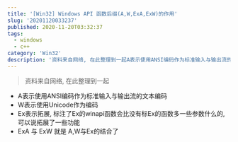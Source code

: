 ```yaml
---
title: '[Win32] Windows API 函数后缀(A,W,ExA,ExW)的作用'
slug: '20201120033237'
published: 2020-11-20T03:32:37
tags:
  - windows
  - c++
category: 'Win32'
description: '资料来自网络, 在此整理到一起A表示使用ANSI编码作为标准输入与输出流的文本编码W表示使用Unicode作为编码Ex表示拓展, 标注了Ex的winapi函数会比没有标Ex的函数多一些参数什么的, 可以说拓展了一些功能ExA 与 ExW 就是 A,W与Ex的结合了...'
---
```


> 资料来自网络, 在此整理到一起

- A表示使用ANSI编码作为标准输入与输出流的文本编码
- W表示使用Unicode作为编码
- Ex表示拓展, 标注了Ex的winapi函数会比没有标Ex的函数多一些参数什么的, 可以说拓展了一些功能
- ExA 与 ExW 就是 A,W与Ex的结合了
